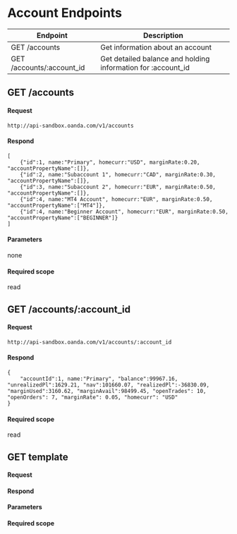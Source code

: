# Account Endpoints

| Endpoint | Description |
| ---- | ---- |
| GET /accounts | Get information about an account |
| GET /accounts/:account_id | Get detailed balance and holding information for :account_id |

## GET /accounts

#### Request
    http://api-sandbox.oanda.com/v1/accounts

#### Respond
    [
        {"id":1, name:"Primary", homecurr:"USD", marginRate:0.20, "accountPropertyName":[]},
        {"id":2, name:"Subaccount 1", homecurr:"CAD", marginRate:0.30, "accountPropertyName":[]},
        {"id":3, name:"Subaccount 2", homecurr:"EUR", marginRate:0.50, "accountPropertyName":[]},
        {"id":4, name:"MT4 Account", homecurr:"EUR", marginRate:0.50, "accountPropertyName":["MT4"]},
        {"id":4, name:"Beginner Account", homecurr:"EUR", marginRate:0.50, "accountPropertyName":["BEGINNER"]}
    ]

#### Parameters
none

#### Required scope
read

## GET /accounts/:account_id
#### Request
    http://api-sandbox.oanda.com/v1/accounts/:account_id

#### Respond
    {
        "accountId":1, name:"Primary", "balance":99967.16, "unrealizedPl":1629.21, "nav":101660.07, "realizedPl":-36830.09, "marginUsed":3160.62, "marginAvail":98499.45, "openTrades": 10, "openOrders": 7, "marginRate": 0.05, "homecurr": "USD" 
    }

#### Required scope
read



## GET template
#### Request
#### Respond
#### Parameters
#### Required scope
